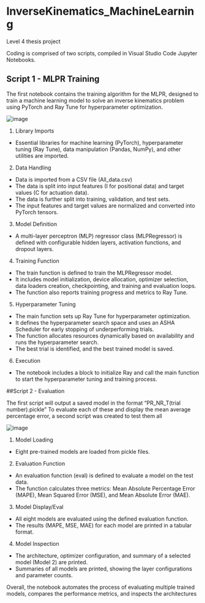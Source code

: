 # InverseKinematics_MachineLearning
Level 4 thesis project 

Coding is comprised of two scripts, compiled in Visual Studio Code Jupyter Notebooks.

## Script 1 - MLPR Training

The first notebook contains the training algorithm for the MLPR, designed to train a machine learning model to solve an inverse kinematics problem using PyTorch and Ray Tune for hyperparameter optimization.

![image](https://github.com/user-attachments/assets/a61683d4-3792-4d98-8099-ae1943472496)

1.	Library Imports 
-	Essential libraries for machine learning (PyTorch), hyperparameter tuning (Ray Tune), data manipulation (Pandas, NumPy), and other utilities are imported.
2.	Data Handling 
-	Data is imported from a CSV file (All_data.csv)
-	The data is split into input features (I for positional data) and target values (C for actuation data).
-	The data is further split into training, validation, and test sets.
-	The input features and target values are normalized and converted into PyTorch tensors.
3.	Model Definition 
-	A multi-layer perceptron (MLP) regressor class (MLPRegressor) is defined with configurable hidden layers, activation functions, and dropout layers.
4.	Training Function 
-	The train function is defined to train the MLPRegressor model.
-	It includes model initialization, device allocation, optimizer selection, data loaders creation, checkpointing, and training and evaluation loops.
-	The function also reports training progress and metrics to Ray Tune.
5.	Hyperparameter Tuning 
-	The main function sets up Ray Tune for hyperparameter optimization.
-	It defines the hyperparameter search space and uses an ASHA Scheduler for early stopping of underperforming trials.
-	The function allocates resources dynamically based on availability and runs the hyperparameter search.
-	The best trial is identified, and the best trained model is saved.
6.	Execution 
-	The notebook includes a block to initialize Ray and call the main function to start the hyperparameter tuning and training process.

##Script 2 - Evaluation

The first script will output a saved model in the format “PR_NR_T(trial number).pickle”
To evaluate each of these and display the mean average percentage error, a second script was created to test them all

![image](https://github.com/user-attachments/assets/13d562b0-f32f-4285-a70f-c745e9ece034)

1.	Model Loading 
-	Eight pre-trained models are loaded from pickle files.
2.	Evaluation Function 
-	An evaluation function (eval) is defined to evaluate a model on the test data.
-	The function calculates three metrics: Mean Absolute Percentage Error (MAPE), Mean Squared Error (MSE), and Mean Absolute Error (MAE).
3.	Model Display/Eval 
-	All eight models are evaluated using the defined evaluation function.
-	The results (MAPE, MSE, MAE) for each model are printed in a tabular format.
4.	Model Inspection 
-	The architecture, optimizer configuration, and summary of a selected model (Model 2) are printed.
-	Summaries of all models are printed, showing the layer configurations and parameter counts.

Overall, the notebook automates the process of evaluating multiple trained models, compares the performance metrics, and inspects the architectures

